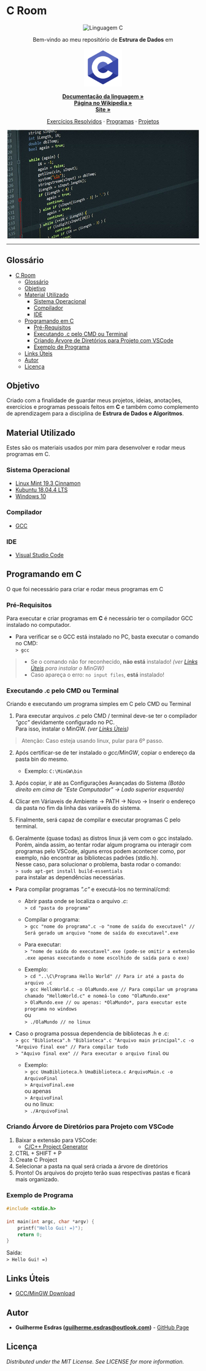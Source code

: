 <!-- Título do Respositório -->
# C Room
<!-- -->

<!-- Badges -->
<p align="center">
    <img src="https://img.shields.io/badge/made%20with-C-blue.svg?style=flat&colorB=4614ff" alt="Linguagem C">
</p>
<!-- -->

<!-- Msg de boas vindas -->
<p align="center">Bem-vindo ao meu repositório de <strong>Estrura de Dados</strong> em</p>
<!-- -->

<!-- Logo -->
<p align="center">
    <img src="Imagens\c-programming.png" alt="C" height="100">
</p>
<!-- -->

<!-- Links Principais-->
<p align="center">
    <a href="https://devdocs.io/c/" target="_blank"><strong>Documentação da linguagem »</strong></a>
    <br/>
    <a href="https://pt.wikipedia.org/wiki/C_(linguagem_de_programa%C3%A7%C3%A3o)" target="_blank"><strong>Página no Wikipedia »</strong></a>
    <br/>
    <a href="https://www.cprogramming.com/" target="_blank"><strong>Site »</strong></a>
    <br/>
</p>
<!-- -->

<!-- Links do Repositório -->
<p align="center">
    <a href="Exercícios Resolvidos">Exercícios Resolvidos</a>
    ·
    <a href="Programas">Programas</a>
    ·
    <a href="Projetos">Projetos</a>
</p>
<!-- -->

<!-- Language Preview-->
<p align="center">
    <img align="center" src="Imagens\c-code-example.jpg" alt="C Preview" width="500">
</p>
<!-- -->

---

<!-- Table of Contents -->
## Glossário
- [C Room](#c-room)
  - [Glossário](#gloss%c3%a1rio)
  - [Objetivo](#objetivo)
  - [Material Utilizado](#material-utilizado)
    - [Sistema Operacional](#sistema-operacional)
    - [Compilador](#compilador)
    - [IDE](#ide)
  - [Programando em C](#programando-em-c)
    - [Pré-Requisitos](#pr%c3%a9-requisitos)
    - [Executando .c pelo CMD ou Terminal](#executando-c-pelo-cmd-ou-terminal)
    - [Criando Árvore de Diretórios para Projeto com VSCode](#criando-%c3%81rvore-de-diret%c3%b3rios-para-projeto-com-vscode)
    - [Exemplo de Programa](#exemplo-de-programa)
  - [Links Úteis](#links-%c3%9ateis)
  - [Autor](#autor)
  - [Licença](#licen%c3%a7a)
<!-- -->

<!-- Objetivo -->
## Objetivo
Criado com a finalidade de guardar meus projetos, ideias, anotações, exercícios e programas pessoais feitos em <strong>C</strong> e também como complemento de aprendizagem para a disciplina de <strong>Estrura de Dados e Algoritmos</strong>.
<!-- -->

<!-- Material Utilizado -->
## Material Utilizado
Estes são os materiais usados por mim para desenvolver e rodar meus programas em C.
### Sistema Operacional
- [Linux Mint 19.3 Cinnamon](https://www.linuxmint.com/)
- [Kubuntu 18.04.4 LTS](https://kubuntu.org/)
- [Windows 10](https://www.microsoft.com/pt-br/windows/)
### Compilador
- [GCC](#Links-%C3%9Ateis)
### IDE
- [Visual Studio Code](https://code.visualstudio.com/)
<!-- -->

<!-- Programando em ... -->
## Programando em C
O que foi necessário para criar e rodar meus programas em C

### Pré-Requisitos
Para executar e criar programas em **C** é necessário ter o compilador GCC instalado no computador.

- Para verificar se o GCC está instalado no PC, basta executar o comando no CMD: <br/>
    `> gcc`
> - Se o comando não for reconhecido, **não está** instalado! *(ver [Links Úteis](#Links-%C3%9Ateis) para instalar o MinGW)* <br/>
> - Caso apareça o erro: `no input files`, **está** instalado! <br/>

### Executando .c pelo CMD ou Terminal
Criando e executando um programa simples em C pelo CMD ou Terminal

1. Para executar arquivos *.c* pelo CMD / terminal deve-se ter o compilador *"gcc"* devidamente configurado no PC. <br/>
   Para isso, instalar o MinGW. *(ver [Links Úteis](#Links-%C3%9Ateis))*
  
> Atenção: Caso esteja usando linux, pular para 6º passo.

2. Após certificar-se de ter instalado o *gcc/MinGW*, copiar o endereço da pasta bin do mesmo.
     - Exemplo:
     `C:\MinGW\bin`

3. Após copiar, ir até as Configurações Avançadas do Sistema *(Botão direito em cima de "Este Computador" -> Lado superior esquerdo)*
   
4. Clicar em Váriaveis de Ambiente -> PATH -> Novo -> Inserir o endereço da pasta no fim da linha das variáveis do sistema.
   
5. Finalmente, será capaz de compilar e executar programas C pelo terminal.
   
6. Geralmente (quase todas) as distros linux já vem com o gcc instalado. Porém, ainda assim, ao tentar rodar algum programa ou interagir com programas pelo VSCode, alguns erros podem acontecer como, por exemplo, não encontrar as bibliotecas padrões (stdio.h). <br/>
   Nesse caso, para solucionar o problema, basta rodar o comando: <br/>
   `> sudo apt-get install build-essentials` <br/>
   para instalar as dependências necessárias.

- Para compilar programas *".c"* e executá-los no terminal/cmd:
  - Abrir pasta onde se localiza o arquivo *.c*: <br/>
     `> cd "pasta do programa"`
  - Compilar o programa: <br/>
     `> gcc "nome do programa".c -o "nome de saída do executavel" // Será gerado um arquivo "nome de saída do executavel".exe`
  - Para executar: <br/>
     `> "nome de saída do executavel".exe (pode-se omitir a extensão .exe apenas executando o nome escolhido de saída para o exe)`
  
  - Exemplo: <br/>
     `> cd "..\C\Programa Hello World" // Para ir até a pasta do arquivo .c` <br/>
     `> gcc HelloWorld.c -o OlaMundo.exe // Para compilar um programa chamado "HelloWorld.c" e nomeá-lo como "OlaMundo.exe"` <br/>
     `> OlaMundo.exe // ou apenas: *OlaMundo*, para executar este programa no windows` <br/>
     ou <br/>
     `> ./OlaMundo // no linux`

- Caso o programa possua dependencia de bibliotecas .h e .c: <br/>
  `> gcc "Biblioteca".h "Biblioteca".c "Arquivo main principal".c -o "Arquivo final exe" // Para compilar tudo` <br/>
  `> "Aquivo final exe" // Para executar o arquivo final`
  ou


  - Exemplo: <br/>
    `> gcc UmaBiblioteca.h UmaBiblioteca.c ArquivoMain.c -o ArquivoFinal` <br/>
    `> ArquivoFinal.exe` <br/>
    ou apenas<br/>
    `> ArquivoFinal` <br/>
    ou no linux: <br/>
    `> ./ArquivoFinal`

### Criando Árvore de Diretórios para Projeto com VSCode

1. Baixar a extensão para VSCode:
   - [C/C++ Project Generator](https://marketplace.visualstudio.com/items?itemName=danielpinto8zz6.c-cpp-project-generator)
2. CTRL + SHIFT + P
3. Create C Project
4. Selecionar a pasta na qual será criada a árvore de diretórios
5. Pronto! Os arquivos do projeto terão suas respectivas pastas e ficará mais organizado.

### Exemplo de Programa
``` C
#include <stdio.h>

int main(int argc, char *argv) {
    printf("Hello Gui! =)");
    return 0;
}
```

Saída: <br/>
`> Hello Gui! =)`
<!-- -->

<!-- Links-->
## Links Úteis
- [GCC/MinGW Download](https://sourceforge.net/projects/tdm-gcc/)
<!-- -->

<!-- Autor/Contato -->
## Autor
* **Guilherme Esdras (guilherme.esdras@outlook.com)** - [GitHub Page](https://github.com/GuilhermeEsdras)
<!-- -->

<!-- Licença -->
## Licença
*Distributed under the MIT License. See LICENSE for more information.*